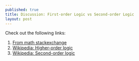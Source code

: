 ```yaml
---
published: true
title: Discussion: First-order Logic vs Second-order Logic
layout: post
---
```

Check out the following links:

1. [From math stackexchange](http://math.stackexchange.com/questions/23799/first-order-logic-vs-second-order-logic)
2. [Wikipedia: Higher-order logic](https://en.wikipedia.org/wiki/Higher-order_logic)
3. [Wikipedia: Second-order logic](https://en.wikipedia.org/wiki/Second-order_logic)
